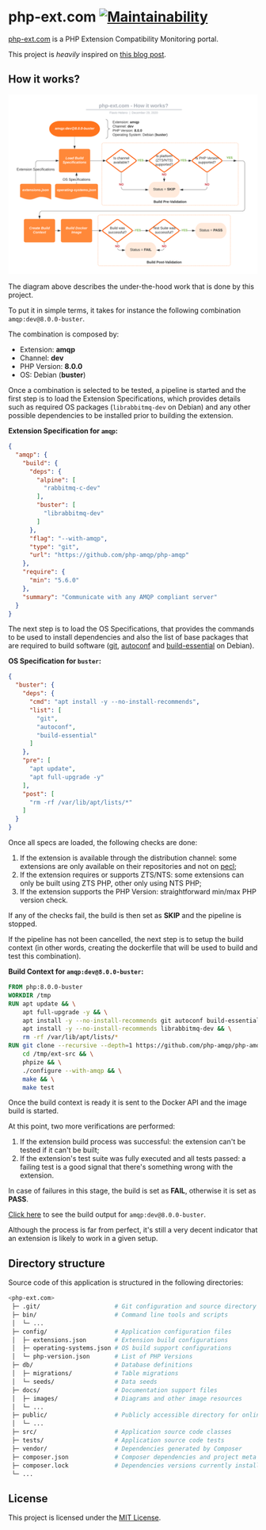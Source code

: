 # php-ext.com [![Maintainability](https://api.codeclimate.com/v1/badges/ac1a1e5472d124b28f57/maintainability)](https://codeclimate.com/github/flavioheleno/php-ext.com/maintainability)

[php-ext.com](https://php-ext.com) is a PHP Extension Compatibility Monitoring portal.

This project is *heavily* inspired on [this blog post](https://blog.remirepo.net/post/2020/09/21/PHP-extensions-status-with-upcoming-PHP-8.0).

## How it works?

![How It Works Diagram](docs/images/how-it-works.png)

The diagram above describes the under-the-hood work that is done by this project.

To put it in simple terms, it takes for instance the following combination `amqp:dev@8.0.0-buster`.

The combination is composed by:
- Extension: **amqp**
- Channel: **dev**
- PHP Version: **8.0.0**
- OS: Debian (**buster**)

Once a combination is selected to be tested, a pipeline is started and the first step is to load the Extension Specifications, which provides details such as required OS packages (`librabbitmq-dev` on Debian) and any other possible dependencies to be installed prior to building the extension.

**Extension Specification for `amqp`:**

```json
{
  "amqp": {
    "build": {
      "deps": {
        "alpine": [
          "rabbitmq-c-dev"
        ],
        "buster": [
          "librabbitmq-dev"
        ]
      },
      "flag": "--with-amqp",
      "type": "git",
      "url": "https://github.com/php-amqp/php-amqp"
    },
    "require": {
      "min": "5.6.0"
    },
    "summary": "Communicate with any AMQP compliant server"
  }
}
```

The next step is to load the OS Specifications, that provides the commands to be used to install dependencies and also the list of base packages that are required to build software ([git](https://packages.debian.org/buster/git), [autoconf](https://packages.debian.org/buster/autoconf) and [build-essential](https://packages.debian.org/buster/build-essential) on Debian).

**OS Specification for `buster`:**

```json
{
  "buster": {
    "deps": {
      "cmd": "apt install -y --no-install-recommends",
      "list": [
        "git",
        "autoconf",
        "build-essential"
      ]
    },
    "pre": [
      "apt update",
      "apt full-upgrade -y"
    ],
    "post": [
      "rm -rf /var/lib/apt/lists/*"
    ]
  }
}
```

Once all specs are loaded, the following checks are done:

1. If the extension is available through the distribution channel: some extensions are only available on their repositories and not on [pecl](https://pecl.php.net);
2. If the extension requires or supports ZTS/NTS: some extensions can only be built using ZTS PHP, other only using NTS PHP;
3. If the extension supports the PHP Version: straightforward min/max PHP version check.

If any of the checks fail, the build is then set as **SKIP** and the pipeline is stopped.

If the pipeline has not been cancelled, the next step is to setup the build context (in other words, creating the dockerfile that will be used to build and test this combination).

**Build Context for `amqp:dev@8.0.0-buster`:**

```dockerfile
FROM php:8.0.0-buster
WORKDIR /tmp
RUN apt update && \
    apt full-upgrade -y && \
    apt install -y --no-install-recommends git autoconf build-essential && \
    apt install -y --no-install-recommends librabbitmq-dev && \
    rm -rf /var/lib/apt/lists/*
RUN git clone --recursive --depth=1 https://github.com/php-amqp/php-amqp /tmp/ext-src && \
    cd /tmp/ext-src && \
    phpize && \
    ./configure --with-amqp && \
    make && \
    make test
```

Once the build context is ready it is sent to the Docker API and the image build is started.

At this point, two more verifications are performed:

1. If the extension build process was successful: the extension can't be tested if it can't be built;
2. If the extension's test suite was fully executed and all tests passed: a failing test is a good signal that there's something wrong with the extension.

In case of failures in this stage, the build is set as **FAIL**, otherwise it is set as **PASS**.

[Click here](https://php-ext.com/details.php?amqp:dev@8.0.0-buster) to see the build output for `amqp:dev@8.0.0-buster`.

Although the process is far from perfect, it's still a very decent indicator that an extension is likely to work in a given setup.


## Directory structure

Source code of this application is structured in the following directories:

```bash
<php-ext.com>
 ├─ .git/                     # Git configuration and source directory
 ├─ bin/                      # Command line tools and scripts
 │  └─ ...
 ├─ config/                   # Application configuration files
 │  ├─ extensions.json        # Extension build configurations
 │  ├─ operating-systems.json # OS build support configurations
 │  └─ php-version.json       # List of PHP Versions
 ├─ db/                       # Database definitions
 │  ├─ migrations/            # Table migrations
 │  └─ seeds/                 # Data seeds
 ├─ docs/                     # Documentation support files
 │  ├─ images/                # Diagrams and other image resources
 │  └─ ...
 ├─ public/                   # Publicly accessible directory for online php-ext.com
 │  └─ ...
 ├─ src/                      # Application source code classes
 ├─ tests/                    # Application source code tests
 ├─ vendor/                   # Dependencies generated by Composer
 ├─ composer.json             # Composer dependencies and project meta definition
 ├─ composer.lock             # Dependencies versions currently installed
 └─ ...
 ```


## License

This project is licensed under the [MIT License](LICENSE).
